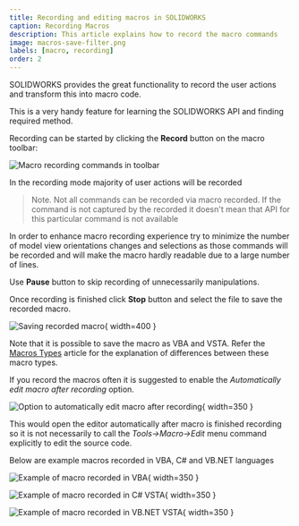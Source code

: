 ```yaml
---
title: Recording and editing macros in SOLIDWORKS
caption: Recording Macros
description: This article explains how to record the macro commands
image: macros-save-filter.png
labels: [macro, recording]
order: 2
---
```

SOLIDWORKS provides the great functionality to record the user actions and transform this into macro code.

This is a very handy feature for learning the SOLIDWORKS API and finding required method.

Recording can be started by clicking the **Record** button on the macro toolbar:

![Macro recording commands in toolbar](macro-toolbar.png)

In the recording mode majority of user actions will be recorded

> Note. Not all commands can be recorded via macro recorded. If the command is not captured by the recorded it doesn't mean that API for this particular command is not available

In order to enhance macro recording experience try to minimize the number of model view orientations changes and selections as those commands will be recorded and will make the macro hardly readable due to a large number of lines.

Use **Pause** button to skip recording of unnecessarily manipulations.

Once recording is finished click **Stop** button and select the file to save the recorded macro.

![Saving recorded macro](macros-save-filter.png){ width=400 }

Note that it is possible to save the macro as VBA and VSTA. Refer the [Macros Types](/docs/codestack/solidworks-api/getting-started/macros/types) article for the explanation of differences between these macro types.

If you record the macros often it is suggested to enable the *Automatically edit macro after recording* option.

![Option to automatically edit macro after recording](option-edit-macro-after-recording.png){ width=350 }

This would open the editor automatically after macro is finished recording so it is not necessarily to call the *Tools->Macro->Edit* menu command explicitly to edit the source code.

Below are example macros recorded in VBA, C# and VB.NET languages

![Example of macro recorded in VBA](sample-vba-recorded-macro.png){ width=350 }

![Example of macro recorded in C# VSTA](sample-vsta-csharp-recorded-macro.png){ width=350 }

![Example of macro recorded in VB.NET VSTA](sample-vsta-vb.net-recorded-macro.png){ width=350 }
